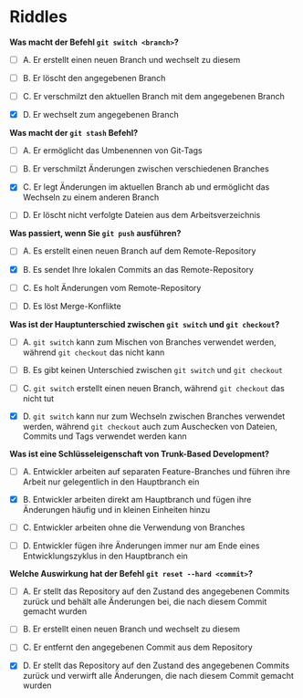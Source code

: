 # Riddles

**Was macht der Befehl `git switch <branch>`?**

- [ ] A. Er erstellt einen neuen Branch und wechselt zu diesem
- [ ] B. Er löscht den angegebenen Branch
- [ ] C. Er verschmilzt den aktuellen Branch mit dem angegebenen Branch
- [x] D. Er wechselt zum angegebenen Branch



**Was macht der `git stash` Befehl?**

- [ ] A. Er ermöglicht das Umbenennen von Git-Tags
- [ ] B. Er verschmilzt Änderungen zwischen verschiedenen Branches
- [x] C. Er legt Änderungen im aktuellen Branch ab und ermöglicht das Wechseln zu einem anderen Branch
- [ ] D. Er löscht nicht verfolgte Dateien aus dem Arbeitsverzeichnis



**Was passiert, wenn Sie `git push` ausführen?**

- [ ] A. Es erstellt einen neuen Branch auf dem Remote-Repository
- [x] B. Es sendet Ihre lokalen Commits an das Remote-Repository
- [ ] C. Es holt Änderungen vom Remote-Repository
- [ ] D. Es löst Merge-Konflikte



**Was ist der Hauptunterschied zwischen `git switch` und `git checkout`?**

- [ ] A. `git switch` kann zum Mischen von Branches verwendet werden, während `git checkout` das nicht kann
- [ ] B. Es gibt keinen Unterschied zwischen `git switch` und `git checkout`
- [ ] C. `git switch` erstellt einen neuen Branch, während `git checkout` das nicht tut
- [x] D. `git switch` kann nur zum Wechseln zwischen Branches verwendet werden, während `git checkout` auch zum Auschecken von Dateien, Commits und Tags verwendet werden kann



**Was ist eine Schlüsseleigenschaft von Trunk-Based Development?**

- [ ] A. Entwickler arbeiten auf separaten Feature-Branches und führen ihre Arbeit nur gelegentlich in den Hauptbranch ein
- [x] B. Entwickler arbeiten direkt am Hauptbranch und fügen ihre Änderungen häufig und in kleinen Einheiten hinzu
- [ ] C. Entwickler arbeiten ohne die Verwendung von Branches
- [ ] D. Entwickler fügen ihre Änderungen immer nur am Ende eines Entwicklungszyklus in den Hauptbranch ein



**Welche Auswirkung hat der Befehl `git reset --hard <commit>`?**

- [ ] A. Er stellt das Repository auf den Zustand des angegebenen Commits zurück und behält alle Änderungen bei, die nach diesem Commit gemacht wurden
- [ ] B. Er erstellt einen neuen Branch und wechselt zu diesem
- [ ] C. Er entfernt den angegebenen Commit aus dem Repository
- [x] D. Er stellt das Repository auf den Zustand des angegebenen Commits zurück und verwirft alle Änderungen, die nach diesem Commit gemacht wurden

